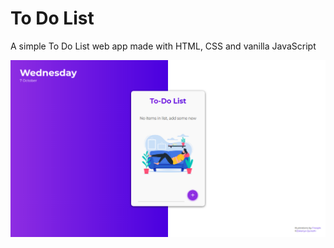 # **To Do List**

A simple To Do List web app made with HTML, CSS and vanilla JavaScript 

<img src="images/preview.png">
